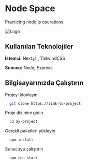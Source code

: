 
# Node Space

Practicing node.js operations


![Logo](https://gitlab.com/berkespace/space-rms/uploads/aa5a8ffca8d0de8ee6478efb1b222380/berke.png)

    
## Kullanılan Teknolojiler

**İstemci:**  Next.js , TailwindCSS

**Sunucu:** Node, Express

  
## Bilgisayarınızda Çalıştırın

Projeyi klonlayın

```bash
  git clone https://link-to-project
```

Proje dizinine gidin

```bash
  cd my-project
```

Gerekli paketleri yükleyin

```bash
  npm install
```

Sunucuyu çalıştırın

```bash
  npm run start
```

  

